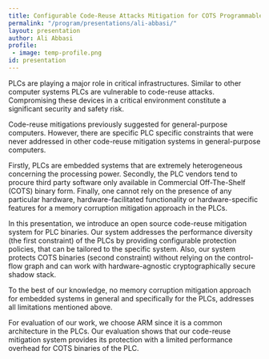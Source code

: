 ```yaml
---
title: Configurable Code-Reuse Attacks Mitigation for COTS Programmable Logic Controller Binaries
permalink: "/program/presentations/ali-abbasi/"
layout: presentation
author: Ali Abbasi
profile:
 - image: temp-profile.png
id: presentation
---
```


PLCs are playing a major role in critical infrastructures. Similar to
other computer systems PLCs are vulnerable to code-reuse attacks.
Compromising these devices in a critical environment constitute a
significant security and safety risk.

Code-reuse mitigations previously suggested for general-purpose
computers. However, there are specific PLC specific constraints that
were never addressed in other code-reuse mitigation systems in
general-purpose computers.

Firstly, PLCs are embedded systems that are extremely heterogeneous
concerning the processing power. Secondly, the PLC vendors tend to
procure third party software only available in Commercial Off-The-Shelf
(COTS) binary form. Finally, one cannot rely on the presence of any
particular hardware, hardware-facilitated functionality or
hardware-specific features for a memory corruption mitigation approach
in the PLCs.


In this presentation, we introduce an open source code-reuse mitigation
system for PLC binaries. Our system addresses the performance diversity
(the first constraint) of the PLCs by providing configurable protection
policies, that can be tailored to the specific system. Also, our system
protects COTS binaries (second constraint) without relying on the
control-flow graph and can work with hardware-agnostic cryptographically
secure shadow stack.


To the best of our knowledge, no memory corruption mitigation approach
for embedded systems in general and specifically for the PLCs, addresses
all limitations mentioned above.

For evaluation of our work, we choose ARM since it is a common
architecture in the PLCs. Our evaluation shows that our code-reuse
mitigation system provides its protection with a limited performance
overhead for COTS binaries of the PLC.